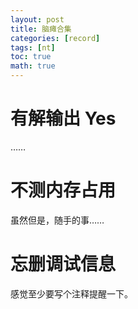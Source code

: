 ```yaml
---
layout: post
title: 脑瘫合集
categories: [record]
tags: [nt]
toc: true
math: true
---
```


# 有解输出 Yes

……

# 不测内存占用

虽然但是，随手的事……

# 忘删调试信息

感觉至少要写个注释提醒一下。